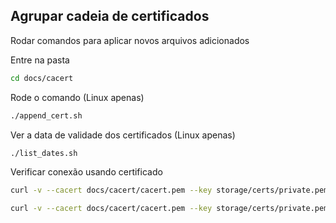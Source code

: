 ## Agrupar cadeia de certificados
Rodar comandos para aplicar novos arquivos adicionados

Entre na pasta
```sh
cd docs/cacert
```

Rode o comando (Linux apenas)
```sh
./append_cert.sh
```

Ver a data de validade dos certificados (Linux apenas)
```sh
./list_dates.sh
```

Verificar conexão usando certificado
```sh
curl -v --cacert docs/cacert/cacert.pem --key storage/certs/private.pem --cert storage/certs/public.pem https://homologacao.nfce.sefa.pr.gov.br
```

```sh
curl -v --cacert docs/cacert/cacert.pem --key storage/certs/private.pem --cert storage/certs/public.pem https://nfce.fazenda.mg.gov.br
```

